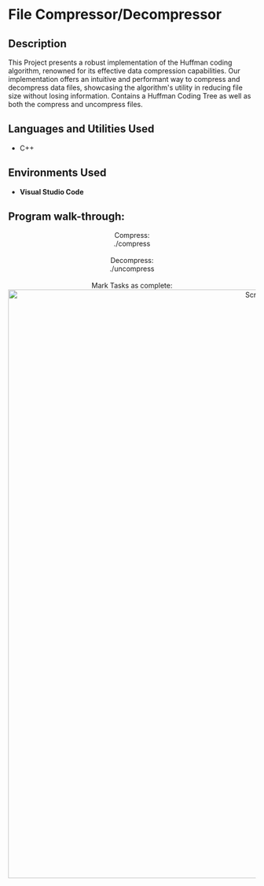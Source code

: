<h1>File Compressor/Decompressor</h1>


<h2>Description</h2>
This Project presents a robust implementation of the Huffman coding algorithm, renowned for its effective data compression capabilities. Our implementation offers an intuitive and performant way to compress and decompress data files, showcasing the algorithm's utility in reducing file size without losing information. Contains a Huffman Coding Tree as well as both the compress and uncompress files.
<br />


<h2>Languages and Utilities Used</h2>

- C++

<h2>Environments Used </h2>

- <b>Visual Studio Code</b>

<h2>Program walk-through:</h2>

<p align="center">
Compress: <br/>
./compress <original_file> <compressed_file>

<br />
<br />
Decompress:  <br/>
./uncompress <compressed_file> <uncompressed_file>


<br />
<br />
Mark Tasks as complete: <br/>
<img width="1196" alt="Screenshot 2023-07-16 at 1 18 01 AM" src="https://github.com/SamHormozian/To-Do-List/assets/107660997/726c8596-fe03-4ce7-be9a-1d90175aa91f">




</p>

<!--
 ```diff
- text in red
+ text in green
! text in orange
# text in gray
@@ text in purple (and bold)@@
```
--!>
